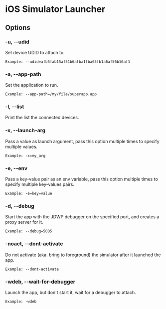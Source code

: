# iOS Simulator Launcher

## Options

### -u, --udid

Set device UDID to attach to.

`Example: --udid=afb5fab15af51b6afba1fba65fb1a6af56b16af1`

### -a, --app-path

Set the application to run.

`Example: --app-path=/my/file/superapp.app`

### -l, --list

Print the list the connected devices.

### -x, --launch-arg

Pass a value as launch argument, pass this option multiple times to specify multiple values.

`Example: -x=my_arg`

### -e, --env

Pass a key-value pair as an env variable, pass this option multiple times to specify multiple key-values pairs.

`Example: -e=key=value`

### -d, --debug

Start the app with the JDWP debugger on the specified port, and creates a proxy server for it.

`Example: --debug=5005`

### -noact, --dont-activate

Do not activate (aka. bring to foreground) the simulator after it launched the app.

`Example: --dont-activate`

### -wdeb, --wait-for-debugger

Launch the app, but don't start it, wait for a debugger to attach.

`Example: -wdeb`
